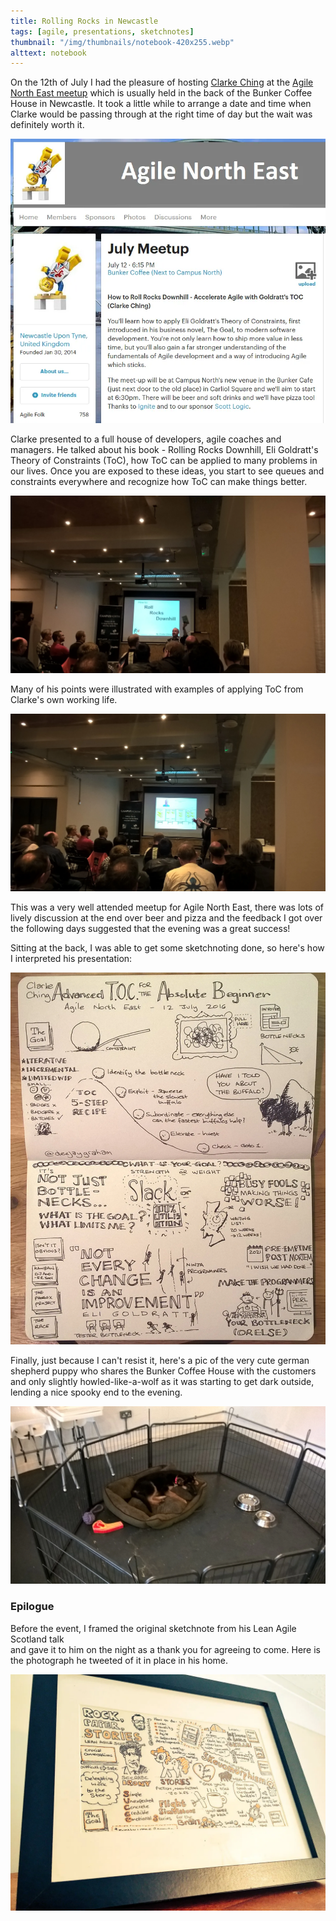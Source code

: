 ```yaml
---
title: Rolling Rocks in Newcastle
tags: [agile, presentations, sketchnotes]
thumbnail: "/img/thumbnails/notebook-420x255.webp"
alttext: notebook
---
```


On the 12th of July I had the pleasure of hosting <a href="http://rolls.rocks">Clarke Ching</a>
at the <a href="http://www.meetup.com/Agile-North-East/">Agile North East meetup</a> which is
usually held in the back of the Bunker Coffee House in Newcastle. It took a little while to
arrange a date and time when Clarke would be passing through at the right time of day but
the wait was definitely worth it.

![meetup](/img/posts/rolling-rocks-in-newcastle/july-meetup.webp)

Clarke presented to a full house of developers, agile coaches and managers. He talked about
his book - Rolling Rocks Downhill, Eli Goldratt's Theory of Constraints (ToC), how ToC can be
applied to many problems in our lives. Once you are exposed to these ideas, you
start to see queues and constraints everywhere and recognize how ToC can make things better.

<img src="/img/posts/rolling-rocks-in-newcastle/2016-07-12 18.33.04.webp" alt="Rolling Rocks" class="u-max-full-width" />

Many of his points were illustrated with examples of applying ToC from Clarke's own working life.

<img src="/img/posts/rolling-rocks-in-newcastle/2016-07-12 18.53.35.webp" alt="Clarke Mid Presentation" class="u-max-full-width" />

This was a very well attended meetup for Agile North East, there was lots of lively discussion at the
end over beer and pizza and the feedback I got over the following days suggested that the evening was a
great success!

Sitting at the back, I was able to get some sketchnoting done, so here's how I interpreted his
presentation:

<img src="/img/posts/rolling-rocks-in-newcastle/2016-07-13 23.05.32.webp" alt="sketchnote" class="u-max-full-width" />

Finally, just because I can't resist it, here's a pic of the very cute german shepherd
puppy who shares the Bunker Coffee House with the customers and only slightly howled-like-a-wolf
as it was starting to get dark outside, lending a nice spooky end to the evening.

<img src="/img/posts/rolling-rocks-in-newcastle/2016-07-12 17.33.01.webp" alt="puppy" class="u-max-full-width" />

### Epilogue

Before the event, I framed the original sketchnote from his Lean Agile Scotland talk  
and gave it to him on the night as a thank you for agreeing to come. Here is the photograph
he tweeted of it in place in his home.

![framed](/img/posts/rolling-rocks-in-newcastle/CnbMCS6XEAIkniW.webp)
